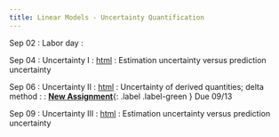 ```yaml
---
title: Linear Models - Uncertainty Quantification
---
```


Sep 02
: Labor day
  : 

Sep 04
: Uncertainty I 
  : [html](https://jlacasa.github.io/stat705_fall2024/classes/day07_09042024)
: Estimation uncertainty versus prediction uncertainty

Sep 06
: Uncertainty II 
  : [html](https://jlacasa.github.io/stat705_fall2024/classes/day08_09062024)
: Uncertainty of derived quantities; delta method
: []()
  : **[New Assignment](https://jlacasa.github.io/stat705_fall2024/assignments/hw2)**{: .label .label-green } Due 09/13  

Sep 09
: Uncertainty III 
  : [html](https://jlacasa.github.io/stat705_fall2024/classes/day09_09092024)
: Estimation uncertainty versus prediction uncertainty

